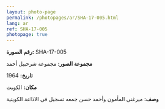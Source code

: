 ```yaml
---
layout: photo-page
permalink: /photopages/ar/SHA-17-005.html
lang: ar
ref: SHA-17-005
photopage: true
---
```


**رقم الصورة:** SHA-17-005

**مجموعة الصور:** مجموعة شرحبيل أحمد

**تاريخ:** 1964

**مكان:** الكويت

**وصف:** ميرغني المأمون وأحمد حسن جمعه تسجيل في الاذاعة الكويتية
